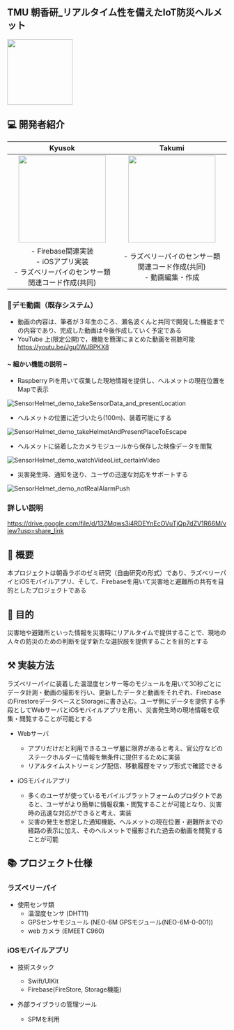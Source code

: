 ## TMU 朝香研_リアルタイム性を備えたIoT防災ヘルメット

<img src="https://user-images.githubusercontent.com/89962765/227458410-631e8762-2d23-452a-9664-006371b29e2f.png" width="150" height="150"/>

## 💻 開発者紹介

|Kyusok|Takumi|
|:-:|:-:|
|<img src="https://avatars.githubusercontent.com/u/89962765?v=4" width="200">|<img src="https://avatars.githubusercontent.com/u/117294735?v=4" width="200">|
|- Firebase関連実装</br>- iOSアプリ実装</br>- ラズベリーパイのセンサー類関連コード作成(共同)|- ラズベリーパイのセンサー類関連コード作成(共同)</br>- 動画編集・作成|

### 🎥デモ動画（既存システム）
- 動画の内容は、筆者が３年生のころ、瀬名波くんと共同で開発した機能までの内容であり、完成した動画は今後作成していく予定である
- YouTube 上(限定公開)で，機能を簡潔にまとめた動画を視聴可能
  https://youtu.be/Jgu0WJBPKX8

#### ~ 細かい機能の説明 ~
- Raspberry Piを用いて収集した現地情報を提供し、ヘルメットの現在位置をMapで表示

![SensorHelmet_demo_takeSensorData_and_presentLocation](https://user-images.githubusercontent.com/89962765/227456583-0cb47d3f-cfc3-427e-85b2-5f9af4ef8698.gif)

- ヘルメットの位置に近づいたら(100m)、装着可能にする

![SensorHelmet_demo_takeHelmetAndPresentPlaceToEscape](https://user-images.githubusercontent.com/89962765/227457552-a540821b-e2c0-465f-b08e-189fa149479a.gif)

- ヘルメットに装着したカメラモジュールから保存した映像データを閲覧

![SensorHelmet_demo_watchVideoList_certainVideo](https://user-images.githubusercontent.com/89962765/227791354-328d15c8-9f11-44bd-bec6-e0dca8588dff.gif)

- 災害発生時、通知を送り、ユーザの迅速な対応をサポートする

![SensorHelmet_demo_notRealAlarmPush](https://user-images.githubusercontent.com/89962765/227791551-c95c11a4-c853-41e3-b0c6-92aef2f56f42.gif)

### 詳しい説明
https://drive.google.com/file/d/13ZMqws3i4RDEYnEcOVuTjQp7dZV1R66M/view?usp=share_link




## 📮 概要

本プロジェクトは朝香ラボのゼミ研究（自由研究の形式）であり、ラズベリーパイとiOSモバイルアプリ、そして、Firebaseを用いて災害地と避難所の共有を目的としたプロジェクトである

## 📌 目的

災害地や避難所といった情報を災害時にリアルタイムで提供することで、現地の人々の防災のための判断を促す新たな選択肢を提供することを目的とする

## ⚒ 実装方法

ラズベリーパイに装着した温湿度センサー等のモジュールを用いて30秒ごとにデータ計測・動画の撮影を行い、更新したデータと動画をそれぞれ、FirebaseのFirestoreデータベースとStorageに書き込む。ユーザ側にデータを提供する手段としてWebサーバとiOSモバイルアプリを用い、災害発生時の現地情報を収集・閲覧することが可能とする

* Webサーバ
  * アプリだけだと利用できるユーザ層に限界があると考え、官公庁などのステークホルダーに情報を無条件に提供するために実装
  * リアルタイムストリーミング配信、移動履歴をマップ形式で確認できる

* iOSモバイルアプリ
  * 多くのユーザが使っているモバイルプラットフォームのプロダクトであると、ユーザがより簡単に情報収集・閲覧することが可能となり、災害時の迅速な対応ができると考え、実装
  * 災害の発生を想定した通知機能、ヘルメットの現在位置・避難所までの経路の表示に加え、そのヘルメットで撮影された過去の動画を閲覧することが可能

## 📚 プロジェクト仕様
### ラズベリーパイ
* 使用センサ類
  * 温湿度センサ (DHT11)
  * GPSセンサモジュール (NEO-6M GPSモジュール(NEO-6M-0-001))
  * web カメラ (EMEET C960)
### iOSモバイルアプリ
* 技術スタック
  * Swift/UIKit
  * Firebase(FireStore, Storage機能)

* 外部ライブラリの管理ツール
  * SPMを利用
